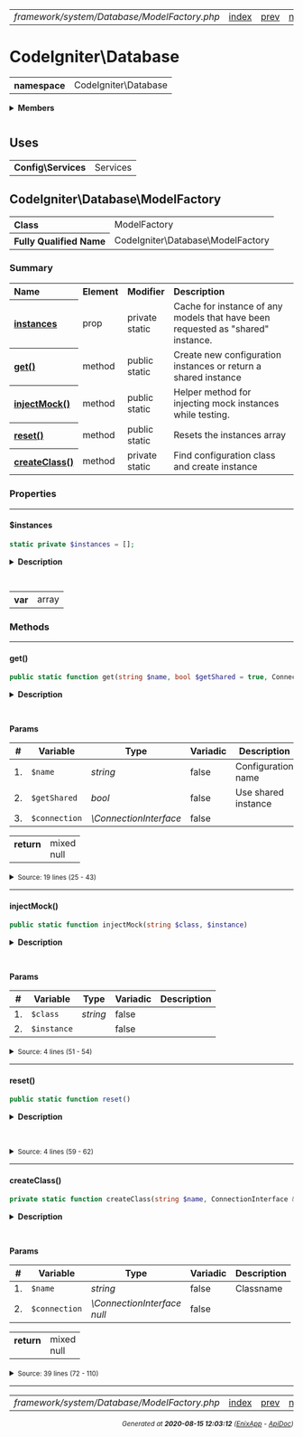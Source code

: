 


 



<table>
<tr>
<td style="width:100%"><em>framework/system/Database/ModelFactory.php</em></td>
<td><a href="../../../../../../api/index.md">index</a></td>
<td><a href="../../../../../../api/vendor/codeigniter4/framework/system/Database/MigrationRunner.md">prev</a></td>
<td><a href="../../../../../../api/vendor/codeigniter4/framework/system/Database/MySQLi/Builder.md">next</a></td>
</tr>
</table>







# CodeIgniter\Database 
<table style="text-align:left">
<tr><th>namespace</th><td>CodeIgniter\Database</td></tr>
</table>

 

<details>
<summary style="margin-bottom:12px;"><strong>Members</strong></summary>
<table>
<tr><td><a href="../../../../../../api/vendor/codeigniter4/framework/system/Database/BaseBuilder.md">CodeIgniter\Database\BaseBuilder</a></td></tr>
<tr><td><a href="../../../../../../api/vendor/codeigniter4/framework/system/Database/BaseConnection.md">CodeIgniter\Database\BaseConnection</a></td></tr>
<tr><td><a href="../../../../../../api/vendor/codeigniter4/framework/system/Database/BasePreparedQuery.md">CodeIgniter\Database\BasePreparedQuery</a></td></tr>
<tr><td><a href="../../../../../../api/vendor/codeigniter4/framework/system/Database/BaseResult.md">CodeIgniter\Database\BaseResult</a></td></tr>
<tr><td><a href="../../../../../../api/vendor/codeigniter4/framework/system/Database/BaseUtils.md">CodeIgniter\Database\BaseUtils</a></td></tr>
<tr><td><a href="../../../../../../api/vendor/codeigniter4/framework/system/Database/Config.md">CodeIgniter\Database\Config</a></td></tr>
<tr><td><a href="../../../../../../api/vendor/codeigniter4/framework/system/Database/ConnectionInterface.md">CodeIgniter\Database\ConnectionInterface</a></td></tr>
<tr><td><a href="../../../../../../api/vendor/codeigniter4/framework/system/Database/Database.md">CodeIgniter\Database\Database</a></td></tr>
<tr><td><a href="../../../../../../api/vendor/codeigniter4/framework/system/Database/Exceptions/DataException.md">CodeIgniter\Database\Exceptions\DataException</a></td></tr>
<tr><td><a href="../../../../../../api/vendor/codeigniter4/framework/system/Database/Exceptions/DatabaseException.md">CodeIgniter\Database\Exceptions\DatabaseException</a></td></tr>
<tr><td><a href="../../../../../../api/vendor/codeigniter4/framework/system/Database/Exceptions/ExceptionInterface.md">CodeIgniter\Database\Exceptions\ExceptionInterface</a></td></tr>
<tr><td><a href="../../../../../../api/vendor/codeigniter4/framework/system/Database/Forge.md">CodeIgniter\Database\Forge</a></td></tr>
<tr><td><a href="../../../../../../api/vendor/codeigniter4/framework/system/Database/Migration.md">CodeIgniter\Database\Migration</a></td></tr>
<tr><td><a href="../../../../../../api/vendor/codeigniter4/framework/system/Database/MigrationRunner.md">CodeIgniter\Database\MigrationRunner</a></td></tr>
<tr><td><a href="../../../../../../api/vendor/codeigniter4/framework/system/Database/ModelFactory.md">CodeIgniter\Database\ModelFactory</a></td></tr>
<tr><td><a href="../../../../../../api/vendor/codeigniter4/framework/system/Database/MySQLi/Builder.md">CodeIgniter\Database\MySQLi\Builder</a></td></tr>
<tr><td><a href="../../../../../../api/vendor/codeigniter4/framework/system/Database/MySQLi/Connection.md">CodeIgniter\Database\MySQLi\Connection</a></td></tr>
<tr><td><a href="../../../../../../api/vendor/codeigniter4/framework/system/Database/MySQLi/Forge.md">CodeIgniter\Database\MySQLi\Forge</a></td></tr>
<tr><td><a href="../../../../../../api/vendor/codeigniter4/framework/system/Database/MySQLi/PreparedQuery.md">CodeIgniter\Database\MySQLi\PreparedQuery</a></td></tr>
<tr><td><a href="../../../../../../api/vendor/codeigniter4/framework/system/Database/MySQLi/Result.md">CodeIgniter\Database\MySQLi\Result</a></td></tr>
<tr><td><a href="../../../../../../api/vendor/codeigniter4/framework/system/Database/MySQLi/Utils.md">CodeIgniter\Database\MySQLi\Utils</a></td></tr>
<tr><td><a href="../../../../../../api/vendor/codeigniter4/framework/system/Database/Postgre/Builder.md">CodeIgniter\Database\Postgre\Builder</a></td></tr>
<tr><td><a href="../../../../../../api/vendor/codeigniter4/framework/system/Database/Postgre/Connection.md">CodeIgniter\Database\Postgre\Connection</a></td></tr>
<tr><td><a href="../../../../../../api/vendor/codeigniter4/framework/system/Database/Postgre/Forge.md">CodeIgniter\Database\Postgre\Forge</a></td></tr>
<tr><td><a href="../../../../../../api/vendor/codeigniter4/framework/system/Database/Postgre/PreparedQuery.md">CodeIgniter\Database\Postgre\PreparedQuery</a></td></tr>
<tr><td><a href="../../../../../../api/vendor/codeigniter4/framework/system/Database/Postgre/Result.md">CodeIgniter\Database\Postgre\Result</a></td></tr>
<tr><td><a href="../../../../../../api/vendor/codeigniter4/framework/system/Database/Postgre/Utils.md">CodeIgniter\Database\Postgre\Utils</a></td></tr>
<tr><td><a href="../../../../../../api/vendor/codeigniter4/framework/system/Database/PreparedQueryInterface.md">CodeIgniter\Database\PreparedQueryInterface</a></td></tr>
<tr><td><a href="../../../../../../api/vendor/codeigniter4/framework/system/Database/Query.md">CodeIgniter\Database\Query</a></td></tr>
<tr><td><a href="../../../../../../api/vendor/codeigniter4/framework/system/Database/QueryInterface.md">CodeIgniter\Database\QueryInterface</a></td></tr>
<tr><td><a href="../../../../../../api/vendor/codeigniter4/framework/system/Database/ResultInterface.md">CodeIgniter\Database\ResultInterface</a></td></tr>
<tr><td><a href="../../../../../../api/vendor/codeigniter4/framework/system/Database/SQLite3/Builder.md">CodeIgniter\Database\SQLite3\Builder</a></td></tr>
<tr><td><a href="../../../../../../api/vendor/codeigniter4/framework/system/Database/SQLite3/Connection.md">CodeIgniter\Database\SQLite3\Connection</a></td></tr>
<tr><td><a href="../../../../../../api/vendor/codeigniter4/framework/system/Database/SQLite3/Forge.md">CodeIgniter\Database\SQLite3\Forge</a></td></tr>
<tr><td><a href="../../../../../../api/vendor/codeigniter4/framework/system/Database/SQLite3/PreparedQuery.md">CodeIgniter\Database\SQLite3\PreparedQuery</a></td></tr>
<tr><td><a href="../../../../../../api/vendor/codeigniter4/framework/system/Database/SQLite3/Result.md">CodeIgniter\Database\SQLite3\Result</a></td></tr>
<tr><td><a href="../../../../../../api/vendor/codeigniter4/framework/system/Database/SQLite3/Table.md">CodeIgniter\Database\SQLite3\Table</a></td></tr>
<tr><td><a href="../../../../../../api/vendor/codeigniter4/framework/system/Database/SQLite3/Utils.md">CodeIgniter\Database\SQLite3\Utils</a></td></tr>
<tr><td><a href="../../../../../../api/vendor/codeigniter4/framework/system/Database/Seeder.md">CodeIgniter\Database\Seeder</a></td></tr>
</table>
</details>



 
 ## Uses

<table style="text-align:left;">
<tr>
<td>
<strong>Config\Services</strong>
</td>
<td>Services</td>
</tr>
</table>



 
## CodeIgniter\Database\ModelFactory

<table style="text-align:left">
<tr><th>Class</th><td>ModelFactory</td></tr>
<tr><th>Fully Qualified Name</th><td>CodeIgniter\Database\ModelFactory</td></tr>
</table>




### Summary


<table style="text-align:left;">
<tr>
<th>Name</th>
<th>Element</th>
<th>Modifier</th>
<th>Description</th>
</tr>

<tr>
<th><a href="#instances"><strong>instances</strong></a></th>
<td>prop</td>
<td>
private<br>static

</td>
<td>Cache for instance of any models that
have been requested as &quot;shared&quot; instance.</td>
</tr>

<tr>
<th><a href="#get"><strong>get</strong>()</a></th>
<td>method</td>
<td>
public<br>static

</td>
<td>Create new configuration instances or return
a shared instance</td>
</tr>
<tr>
<th><a href="#injectMock"><strong>injectMock</strong>()</a></th>
<td>method</td>
<td>
public<br>static

</td>
<td>Helper method for injecting mock instances while testing.</td>
</tr>
<tr>
<th><a href="#reset"><strong>reset</strong>()</a></th>
<td>method</td>
<td>
public<br>static

</td>
<td>Resets the instances array</td>
</tr>
<tr>
<th><a href="#createClass"><strong>createClass</strong>()</a></th>
<td>method</td>
<td>
private<br>static

</td>
<td>Find configuration class and create instance</td>
</tr>

</table>





### Properties


<hr>

#### $instances

```php
static private $instances = [];
```

<details>
<summary style="margin-bottom:12px;"><strong>Description</strong></summary>

<table>
<tr><td>
Cache for instance of any models that
have been requested as "shared" instance.
</td></tr>
</table>


</details>



<table style="text-align:left">
</table>




<table>
<tr>
<th style="vertical-align:top;">var</th>
<td>array
</td>
</tr>
</table>







### Methods


<hr>

#### get()

```php
public static function get(string $name, bool $getShared = true, ConnectionInterface $connection = null)
```

<details>
<summary style="margin-bottom:12px;"><strong>Description</strong></summary>

<table>
<tr><td>
Create new configuration instances or return
a shared instance
</td></tr>
</table>


</details>



<table style="text-align:left">
</table>


**Params**

<table>
<thead>
<tr>
<th>#</th>
<th>Variable</th>
<th>Type</th>
<th>Variadic</th>
<th>Description</th>
</tr>
</thead>
<tbody>

<tr>
<td>1.</td>
<td><code>$name</code></td>
<td><em>string
</em></td>
<td>false</td>
<td>Configuration name</td>
</tr>

<tr>
<td>2.</td>
<td><code>$getShared</code></td>
<td><em>bool
</em></td>
<td>false</td>
<td>Use shared instance</td>
</tr>

<tr>
<td>3.</td>
<td><code>$connection</code></td>
<td><em>\ConnectionInterface
</em></td>
<td>false</td>
<td></td>
</tr>


</tbody>
</table>



<table>
<tr>
<th style="vertical-align:top;">return</th>
<td>mixed<br>null
</td>
</tr>
</table>





<details>
<summary><small>Source: 19 lines (25 - 43)</small></summary>

```php
public static function get(string $name, bool $getShared = true, ConnectionInterface $connection = null)
{
	$class = $name;
	if (($pos = strrpos($name, '\\')) !== false)
	{
		$class = substr($name, $pos + 1);
	}

	if (! $getShared)
	{
		return self::createClass($name, $connection);
	}

	if (! isset( self::$instances[$class] ))
	{
		self::$instances[$class] = self::createClass($name, $connection);
	}
	return self::$instances[$class];
}
```

</details>


<hr>

#### injectMock()

```php
public static function injectMock(string $class, $instance)
```

<details>
<summary style="margin-bottom:12px;"><strong>Description</strong></summary>

<table>
<tr><td>
Helper method for injecting mock instances while testing.
</td></tr>
</table>


</details>



<table style="text-align:left">
</table>


**Params**

<table>
<thead>
<tr>
<th>#</th>
<th>Variable</th>
<th>Type</th>
<th>Variadic</th>
<th>Description</th>
</tr>
</thead>
<tbody>

<tr>
<td>1.</td>
<td><code>$class</code></td>
<td><em>string
</em></td>
<td>false</td>
<td></td>
</tr>

<tr>
<td>2.</td>
<td><code>$instance</code></td>
<td><em>
</em></td>
<td>false</td>
<td></td>
</tr>


</tbody>
</table>








<details>
<summary><small>Source: 4 lines (51 - 54)</small></summary>

```php
public static function injectMock(string $class, $instance)
{
	self::$instances[$class] = $instance;
}
```

</details>


<hr>

#### reset()

```php
public static function reset()
```

<details>
<summary style="margin-bottom:12px;"><strong>Description</strong></summary>

<table>
<tr><td>
Resets the instances array
</td></tr>
</table>


</details>



<table style="text-align:left">
</table>










<details>
<summary><small>Source: 4 lines (59 - 62)</small></summary>

```php
public static function reset()
{
	static::$instances = [];
}
```

</details>


<hr>

#### createClass()

```php
private static function createClass(string $name, ConnectionInterface &$connection = null)
```

<details>
<summary style="margin-bottom:12px;"><strong>Description</strong></summary>

<table>
<tr><td>
Find configuration class and create instance
</td></tr>
</table>


</details>



<table style="text-align:left">
</table>


**Params**

<table>
<thead>
<tr>
<th>#</th>
<th>Variable</th>
<th>Type</th>
<th>Variadic</th>
<th>Description</th>
</tr>
</thead>
<tbody>

<tr>
<td>1.</td>
<td><code>$name</code></td>
<td><em>string
</em></td>
<td>false</td>
<td>Classname</td>
</tr>

<tr>
<td>2.</td>
<td><code>$connection</code></td>
<td><em>\ConnectionInterface<br>null
</em></td>
<td>false</td>
<td></td>
</tr>


</tbody>
</table>



<table>
<tr>
<th style="vertical-align:top;">return</th>
<td>mixed<br>null
</td>
</tr>
</table>





<details>
<summary><small>Source: 39 lines (72 - 110)</small></summary>

```php
private static function createClass(string $name, ConnectionInterface &$connection = null)
{
	if (class_exists($name))
	{
		return new $name();
	}

	$locator = Services::locator();
	$file    = $locator->locateFile($name, 'Models');

	if (empty($file))
	{
		// No file found - check if the class was namespaced
		if (strpos($name, '\\') !== false)
		{
			// Class was namespaced and locateFile couldn't find it
			return null;
		}

		// Check all namespaces
		$files = $locator->search('Models/' . $name);
		if (empty($files))
		{
			return null;
		}

		// Get the first match (prioritizes user and framework)
		$file = reset($files);
	}

	$name = $locator->getClassname($file);

	if (empty($name))
	{
		return null;
	}

	return new $name($connection);
}
```

</details>





 


 
  




<hr>

<table>
<tr>
<td style="width:100%"><em>framework/system/Database/ModelFactory.php</em></td>
<td><a href="../../../../../../api/index.md">index</a></td>
<td><a href="../../../../../../api/vendor/codeigniter4/framework/system/Database/MigrationRunner.md">prev</a></td>
<td><a href="../../../../../../api/vendor/codeigniter4/framework/system/Database/MySQLi/Builder.md">next</a></td>
<td><a href="#">top</a></td></tr>
</table>




<div style="text-align:right;">

<small>_Generated at **2020-08-15 12:03:12**_ *([EnixApp](https://github.com/enix-app) - [ApiDoc](https://github.com/enix-app/apidoc))*</small>
</div>